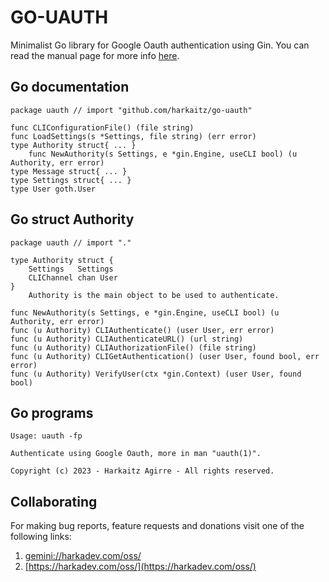 # GO-UAUTH

Minimalist Go library for Google Oauth authentication using Gin. You
can read the manual page for more info [here](./uauth.1.md).

## Go documentation

    package uauth // import "github.com/harkaitz/go-uauth"
    
    func CLIConfigurationFile() (file string)
    func LoadSettings(s *Settings, file string) (err error)
    type Authority struct{ ... }
        func NewAuthority(s Settings, e *gin.Engine, useCLI bool) (u Authority, err error)
    type Message struct{ ... }
    type Settings struct{ ... }
    type User goth.User

## Go struct Authority

    package uauth // import "."
    
    type Authority struct {
        Settings   Settings
        CLIChannel chan User
    }
        Authority is the main object to be used to authenticate.
    
    func NewAuthority(s Settings, e *gin.Engine, useCLI bool) (u Authority, err error)
    func (u Authority) CLIAuthenticate() (user User, err error)
    func (u Authority) CLIAuthenticateURL() (url string)
    func (u Authority) CLIAuthorizationFile() (file string)
    func (u Authority) CLIGetAuthentication() (user User, found bool, err error)
    func (u Authority) VerifyUser(ctx *gin.Context) (user User, found bool)

## Go programs

    Usage: uauth -fp
    
    Authenticate using Google Oauth, more in man "uauth(1)".
    
    Copyright (c) 2023 - Harkaitz Agirre - All rights reserved.

## Collaborating

For making bug reports, feature requests and donations visit
one of the following links:

1. [gemini://harkadev.com/oss/](gemini://harkadev.com/oss/)
2. [https://harkadev.com/oss/](https://harkadev.com/oss/)
